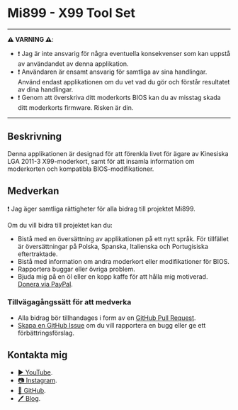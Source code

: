 ﻿# Mi899 - X99 Tool Set

------------

**⚠️ VARNING ⚠️**:

- ❗ Jag är inte ansvarig för några eventuella konsekvenser som kan uppstå av användandet av denna applikation.
- ❗ Användaren är ensamt ansvarig för samtliga av sina handlingar. Använd endast applikationen om du vet vad du gör och förstår resultatet av dina handlingar. 
- ❗ Genom att överskriva ditt moderkorts BIOS kan du av misstag skada ditt moderkorts firmware. Risken är din.

------------

## Beskrivning

Denna applikationen är designad för att förenkla livet för ägare av Kinesiska LGA 2011-3 X99-moderkort, samt för att insamla information om moderkorten och kompatibla BIOS-modifikationer. 

## Medverkan

❗ Jag äger samtliga rättigheter för alla bidrag till projektet Mi899.

Om du vill bidra till projektet kan du:

- Bistå med en översättning av applikationen på ett nytt språk. För tillfället är översättningar på Polska, Spanska, Italienska och Portugisiska eftertraktade.
- Bistå med information om andra moderkort eller modifikationer för BIOS. 
- Rapportera buggar eller övriga problem.
- Bjuda mig på en öl eller en kopp kaffe för att hålla mig motiverad. [Donera via PayPal](https://www.paypal.com/cgi-bin/webscr?cmd=_s-xclick&hosted_button_id=LXN9NNXVF34M8&source=url).

### Tillvägagångssätt för att medverka

- Alla bidrag bör tillhandages i form av en [GitHub Pull Request](https://yangsu.github.io/pull-request-tutorial/#:~:text=What%20is%20a%20Pull%20Request,follow%2Dup%20commits%20if%20necessary.).
- [Skapa en GitHub Issue](https://github.com/miyconst/Mi899) om du vill rapportera en bugg eller ge ett förbättringsförslag.

## Kontakta mig

- [▶️ YouTube](https://www.youtube.com/c/Miyconst).
- [📷 Instagram](https://www.instagram.com/mi8.se/).
- [📜 GitHub](https://github.com/miyconst).
- [🖊️ Blog](https://www.miyconst.com/).